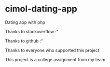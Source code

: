 # cimol-dating-app
Dating app with php

Thanks to stackoverflow :"

Thanks to github :"

Thanks to everyone who supported this project

This project is a college assignment from my team
